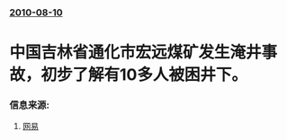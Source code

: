 ### [2010-08-10](/news/2010/08/10/index.md)

##### 
#  中国吉林省通化市宏远煤矿发生淹井事故，初步了解有10多人被困井下。




### 信息来源:

1. [网易](https://web.archive.org/web/20100821091829/http://news.163.com/10/0810/08/6DNBDI6A000146BC.html)
